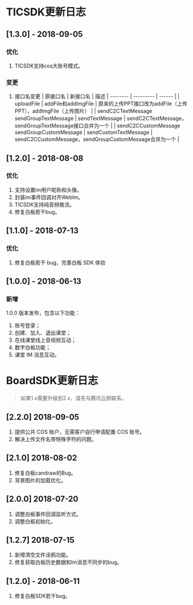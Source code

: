 # TICSDK更新日志

## [1.3.0] - 2018-09-05
### 优化
1. TICSDK支持cos大账号模式。

### 变更

1. 接口名变更
    | 原接口名 | 新接口名 | 描述
    | -------- | --------- | ------ |
    | uploadFile | addFile和addImgFile | 原来的上传PPT接口改为addFile（上传PPT），addImgFile（上传图片） | 
    | sendC2CTextMessage<br/>sendGroupTextMessage | sendTextMessage | sendC2CTextMessage，sendGroupTextMessage接口合并为一个 |
    | sendC2CCustomMessage<br/>sendGroupCustomMessage | sendCustomTextMessage | sendC2CCustomMessage，sendGroupCustomMessage合并为一个 |


## [1.2.0] - 2018-08-08
### 优化
1. 支持设置im用户昵称和头像。
2. 封装im事件回调对齐WebIm。
3. TICSDK支持纯音频推流。
4. 修复白板若干bug。

## [1.1.0] - 2018-07-13
### 优化
1. 修复白板若干 bug，完善白板 SDK 体验

## [1.0.0] - 2018-06-13
### 新增
1.0.0 版本发布，包含以下功能：

1. 账号登录；
2. 创建、加入、退出课堂；
3. 在线课堂线上音视频互动；
4. 数字白板功能；
5. 课堂 IM 消息互动。


# BoardSDK更新日志

> 如果1.x需要升级到2.x，请先与腾讯云侧联系。

## [2.2.0] 2018-09-05
1. 提供公共 COS 账户，无需客户自行申请配置 COS 账号。
2. 解决上传文件名带特殊字符的问题。

## [2.1.0] 2018-08-02
1. 修复白板candraw的Bug。
2. 背景图片的加载优化。

## [2.0.0] 2018-07-20
1. 调整白板事件回调监听方式。
2. 调整白板初始化。

## [1.2.7] 2018-07-15
1. 新增清空文件涂鸦功能。
2. 修复获取白板历史数据和Im消息不同步的bug。

## [1.2.0] - 2018-06-11
1. 修复白板SDK若干bug。
